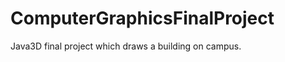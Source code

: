 ComputerGraphicsFinalProject
============================

Java3D final project which draws a building on campus.

